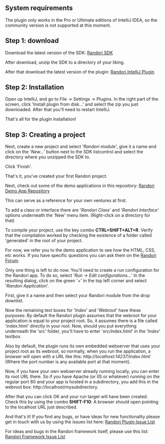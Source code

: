 ## System requirements
The plugin only works in the Pro or Ultimate editions of IntelliJ IDEA, so the community version is not supported at this moment.

## Step 1: download
Download the latest version of the SDK:
[Randori SDK](http://www.teotigraphix.com/labs/RandoriSDK-0.2.0.zip)

After download, unzip the SDK to a directory of your liking.

After that download the latest version of the plugin:
[Randori IntelliJ Plugin](http://www.teotigraphix.com/labs/RandoriPlugin-0.2.0.zip)

## Step 2: Installation
Open up IntelliJ, and go to File -> Settings -> Plugins.
In the right part of the screen, click 'Install plugin from disk...' and select the zip you just downloaded. After that you'll need to restart  IntelliJ.

That's all for the plugin installation!

## Step 3: Creating a project
Next, create a new project and select '_Randori module_', give it a name and click on the '_New..._' button next to the SDK listcontrol and select the directory where you unzipped the SDK to.

Click 'Finish'.

That's it, you've created your first Randori project.

Next, check out some of the demo applications in this repository:
[Randori Demo App Repository](https://github.com/RandoriFrameworkAS/DemoApplications)

This can serve as a reference for your own ventures at first.

To add a class or interface there are '_Randori Class_' and '_Randori Interface_' options underneath the 'New' menu item. (Right-click on a directory for that)

To compile your project, use the key combo **CTRL+SHIFT+ALT+R**. Verify that the compilation worked by checking the existence of a folder called 'generated' in the root of your project.

For now, we refer you to the demo application to see how the HTML, CSS, etc works. If you have specific questions you can ask them on the [Randori Forum](http://randoriframework.com/forum/).

Only one thing is left to do now: You'll need to create a run configuration for the Randori app. To do so,
select '_Run -> Edit configurations..._'
In the resulting dialog, click on the green '+' in the top left corner and select '_Randori Application_'.

First, give it a name and then select your Randori module from the drop downlist.

Now the remaining text boxes for '_Index_' and '_Webroot_' have these purposes:
By default the Randori plugin assumes that the webroot for your application is equal to your project root.
So, it assumes there is a file called 'index.html' directly in your root. Now, should you put everything underneath the 'src' folder, you'll have to enter '_src/index.html_' in the '_Index_' textbox.

Also by default, the plugin runs its own embedded webserver that uses your project root as its webroot,
so normally, when you run the application, a browser will open with a URL like this: _http://localhost:14237/index.html_
(Where the port number is any available port at that moment).

Now, if you have your own webserver already running locally, you can enter its root URL there. So if you have Apache (or IIS or whatever) running on the regular port 80 and your app is hosted in a subdirectory, you add this in the webroot box:
http://localhost/mysubdirectory.

After that you can click OK and your run target will have been created. Check this by using the combo **SHIFT-F10**: A browser should open pointing to the localhost URL just described.

And that's it! If you find any bugs, or have ideas for new functionality please get in touch with us by using the issues list here:
[Randori Plugin Issue List](https://github.com/RandoriFrameworkAS/Plugin/issues)

For ideas and bugs in the Randori framework itself, please use this list:
[Randori Framework Issue List](https://github.com/RandoriFrameworkAS/Randori/issues)